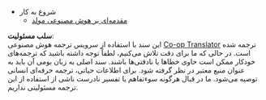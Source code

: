 <!--
CO_OP_TRANSLATOR_METADATA:
{
  "original_hash": "4d1335b77a62c821d972c35ef82c586a",
  "translation_date": "2025-05-20T11:26:56+00:00",
  "source_file": "docs/_sidebar.md",
  "language_code": "fa"
}
-->
- شروع به کار
  - [مقدمه‌ای بر هوش مصنوعی مولد](../01-introduction-to-genai/README.md?WT.mc_id=academic-105485-koreyst)

**سلب مسئولیت**:  
این سند با استفاده از سرویس ترجمه هوش مصنوعی [Co-op Translator](https://github.com/Azure/co-op-translator) ترجمه شده است. در حالی که ما برای دقت تلاش می‌کنیم، لطفاً توجه داشته باشید که ترجمه‌های خودکار ممکن است حاوی خطاها یا نادقتی‌ها باشند. سند اصلی به زبان بومی آن باید به عنوان منبع معتبر در نظر گرفته شود. برای اطلاعات حیاتی، ترجمه حرفه‌ای انسانی توصیه می‌شود. ما در قبال هرگونه سوءتفاهم یا تفسیر نادرست ناشی از استفاده از این ترجمه مسئولیتی نداریم.